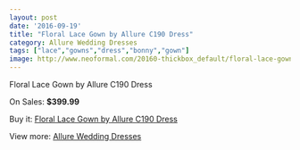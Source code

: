 ```yaml
---
layout: post
date: '2016-09-19'
title: "Floral Lace Gown by Allure C190 Dress"
category: Allure Wedding Dresses
tags: ["lace","gowns","dress","bonny","gown"]
image: http://www.neoformal.com/20160-thickbox_default/floral-lace-gown-by-allure-c190-dress.jpg
---
```

Floral Lace Gown by Allure C190 Dress

On Sales: **$399.99**
<a href="https://www.neoformal.com/en/allure-wedding-dresses-2014/6416-floral-lace-gown-by-allure-c190-dress.html"><amp-img layout="responsive" width="600" height="600" src="//www.neoformal.com/20160-thickbox_default/floral-lace-gown-by-allure-c190-dress.jpg" alt="Floral Lace Gown by Allure C190 Dress 0" /></a>
<a href="https://www.neoformal.com/en/allure-wedding-dresses-2014/6416-floral-lace-gown-by-allure-c190-dress.html"><amp-img layout="responsive" width="600" height="600" src="//www.neoformal.com/20161-thickbox_default/floral-lace-gown-by-allure-c190-dress.jpg" alt="Floral Lace Gown by Allure C190 Dress 1" /></a>
<a href="https://www.neoformal.com/en/allure-wedding-dresses-2014/6416-floral-lace-gown-by-allure-c190-dress.html"><amp-img layout="responsive" width="600" height="600" src="//www.neoformal.com/20162-thickbox_default/floral-lace-gown-by-allure-c190-dress.jpg" alt="Floral Lace Gown by Allure C190 Dress 2" /></a>

Buy it: [Floral Lace Gown by Allure C190 Dress](https://www.neoformal.com/en/allure-wedding-dresses-2014/6416-floral-lace-gown-by-allure-c190-dress.html "Floral Lace Gown by Allure C190 Dress")

View more: [Allure Wedding Dresses](https://www.neoformal.com/en/82-allure-wedding-dresses-2014 "Allure Wedding Dresses")